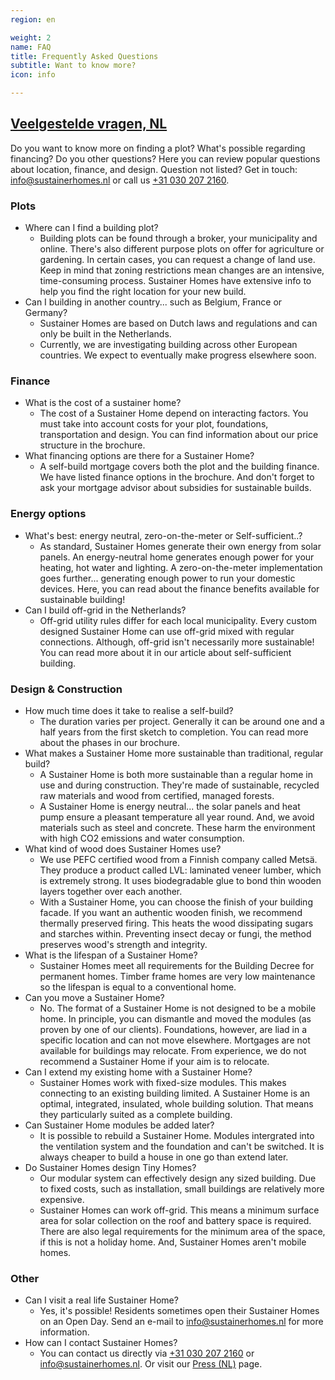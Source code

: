 ```yaml
---
region: en

weight: 2
name: FAQ
title: Frequently Asked Questions
subtitle: Want to know more?
icon: info

---
```


## [Veelgestelde vragen, NL](https://www.sustainerhomes.nl/veelgestelde-vragen/)

Do you want to know more on finding a plot? What's possible regarding financing? Do you other questions? Here you can review popular questions about location, finance, and design. Question not listed? Get in touch: info@sustainerhomes.nl or call us [+31 030 207 2160](tel:+310302072160).

### Plots
- Where can I find a building plot?
  - Building plots can be found through a broker, your municipality and online. There's also different purpose plots on offer for agriculture or gardening. In certain cases, you can request a change of land use. Keep in mind that zoning restrictions mean changes are an intensive, time-consuming process. Sustainer Homes have extensive info to help you find the right location for your new build.
- Can I building in another country... such as Belgium, France or Germany?
  - Sustainer Homes are based on Dutch laws and regulations and can only be built in the Netherlands.
  - Currently, we are investigating building across other European countries. We expect to eventually make progress elsewhere soon.

### Finance

- What is the cost of a sustainer home?
  - The cost of a Sustainer Home depend on interacting factors.
You must take into account costs for your plot, foundations, transportation and design. You can find information about our price structure in the brochure.
- What financing options are there for a Sustainer Home?
  - A self-build mortgage covers both the plot and the building finance. We have listed finance options in the brochure. And don't forget to ask your mortgage advisor about subsidies for sustainable builds.

### Energy options
- What's best: energy neutral, zero-on-the-meter or Self-sufficient..?
    - As standard, Sustainer Homes generate their own energy from solar panels. An energy-neutral home generates enough power for your heating, hot water and lighting. A zero-on-the-meter implementation goes further... generating enough power to run your domestic devices. Here, you can read about the finance benefits available for sustainable building!
- Can I build off-grid in the Netherlands?
  - Off-grid utility rules differ for each local municipality. Every custom designed Sustainer Home can use off-grid mixed with regular connections. Although, off-grid isn't necessarily more sustainable! You can read more about it in our article about self-sufficient building.

### Design & Construction

- How much time does it take to realise a self-build?
  - The duration varies per project. Generally it can be around one and a half years from the first sketch to completion. You can read more about the phases in our brochure.
- What makes a Sustainer Home more sustainable than traditional, regular build?
  - A Sustainer Home is both more sustainable than a regular home in use and during construction. They're made of sustainable, recycled raw materials and wood from certified, managed forests.
  - A Sustainer Home is energy neutral... the solar panels and heat pump ensure a pleasant temperature all year round. And, we avoid materials such as steel and concrete. These harm the environment with high CO2 emissions and water consumption.
- What kind of wood does Sustainer Homes use?
  - We use PEFC certified wood from a Finnish company called Metsä.  They produce a product called LVL: laminated veneer lumber, which is extremely strong. It uses biodegradable glue to bond thin wooden layers together over each another.
  - With a Sustainer Home, you can choose the finish of your building facade. If you want an authentic wooden finish, we recommend thermally preserved firing. This heats the wood dissipating sugars and starches within. Preventing insect decay or fungi, the method preserves wood's strength and integrity.
- What is the lifespan of a Sustainer Home?
  - Sustainer Homes meet all requirements for the Building Decree for permanent homes. Timber frame homes are very low maintenance so the lifespan is equal to a conventional home.
- Can you move a Sustainer Home?
  - No. The format of a Sustainer Home is not designed to be a mobile home. In principle, you can dismantle and moved the modules (as proven by one of our clients). Foundations, however, are liad in a specific location and can not move elsewhere. Mortgages are not available for buildings may relocate. From experience, we do not recommend a Sustainer Home if your aim is to relocate.
- Can I extend my existing home with a Sustainer Home?
  - Sustainer Homes work with fixed-size modules. This makes connecting to an existing building limited. A Sustainer Home is an  optimal, integrated, insulated, whole building solution. That means they particularly suited as a complete building.
- Can Sustainer Home modules be added later?
  - It is possible to rebuild a Sustainer Home. Modules intergrated into the ventilation system and the foundation and can't be switched. It is always cheaper to build a house in one go than extend later.
- Do Sustainer Homes design Tiny Homes?
  - Our modular system can effectively design any sized building.
Due to fixed costs, such as installation, small buildings are relatively more expensive.
  - Sustainer Homes can work off-grid. This means a minimum surface area for solar collection on the roof and battery space is required. There are also legal requirements for the minimum area of ​​the space, if this is not a holiday home. And, Sustainer Homes aren't mobile homes.

### Other
- Can I visit a real life Sustainer Home?
  - Yes, it's possible! Residents sometimes open their Sustainer Homes on an Open Day. Send an e-mail to info@sustainerhomes.nl for more information.
- How can I contact Sustainer Homes?
  - You can contact us directly via [+31 030 207 2160](tel:+310302072160) or info@sustainerhomes.nl. Or visit our [Press (NL)](https://www.sustainerhomes.nl/pers/) page.
